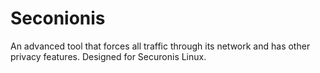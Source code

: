 # Seconionis
An advanced tool that forces all traffic through its network and has other privacy features. Designed for Securonis Linux.
